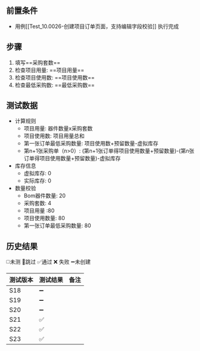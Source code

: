 
## 前置条件

- 用例[[Test_10.0026-创建项目订单页面，支持编辑字段校验]] 执行完成

## 步骤

1. 填写==采购套数== 
2. 检查项目用量: ==项目用量== 
3. 检查项目使用数: ==项目使用数== 
4. 检查最低采购数: ==最低采购数== 

## 测试数据

- 计算规则
	- 项目用量: 器件数量x采购套数
	- 项目使用数: 项目用量总和
	- 第一张订单最低采购数量: 项目使用数+预留数量-虚拟库存
	- 第n+1张采购单（n>0）: (第n+1张订单得项目使用数量+预留数量)-(第n张订单得项目使用数量+预留数量)-虚拟库存
- 库存信息
	- 虚拟库存: 0
	- 实际库存: 0
- 数量校验
	- Bom器件数量: 20
	- 采购套数: 4
	- 项目用量 :80
	- 项目使用数量: 80
	- 第一张订单最低采购数量: 80

## 历史结果
 ◻️未测    🚫跳过     ✅通过    ❌ 失败    ➖未创建
 
| 测试版本 | 测试结果 | 备注 |
| ---- | ---- | ---- |
| S18 | ➖ |  |
| S19 | ➖ |  |
| S20 | ➖ |  |
| S21 | ✅ |  |
| S22 | ✅ |  |
| S23 | ✅ |  |
